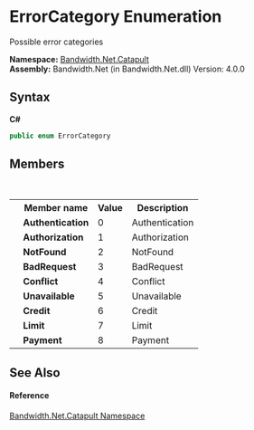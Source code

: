 ﻿# ErrorCategory Enumeration
 

Possible error categories

**Namespace:**&nbsp;<a href ="N_Bandwidth_Net_Catapult.md">Bandwidth.Net.Catapult</a><br />**Assembly:**&nbsp;Bandwidth.Net (in Bandwidth.Net.dll) Version: 4.0.0

## Syntax

**C#**<br />
``` C#
public enum ErrorCategory
```


## Members
&nbsp;<table><tr><th></th><th>Member name</th><th>Value</th><th>Description</th></tr><tr><td /><td target="F:Bandwidth.Net.Catapult.ErrorCategory.Authentication">**Authentication**</td><td>0</td><td>Authentication</td></tr><tr><td /><td target="F:Bandwidth.Net.Catapult.ErrorCategory.Authorization">**Authorization**</td><td>1</td><td>Authorization</td></tr><tr><td /><td target="F:Bandwidth.Net.Catapult.ErrorCategory.NotFound">**NotFound**</td><td>2</td><td>NotFound</td></tr><tr><td /><td target="F:Bandwidth.Net.Catapult.ErrorCategory.BadRequest">**BadRequest**</td><td>3</td><td>BadRequest</td></tr><tr><td /><td target="F:Bandwidth.Net.Catapult.ErrorCategory.Conflict">**Conflict**</td><td>4</td><td>Conflict</td></tr><tr><td /><td target="F:Bandwidth.Net.Catapult.ErrorCategory.Unavailable">**Unavailable**</td><td>5</td><td>Unavailable</td></tr><tr><td /><td target="F:Bandwidth.Net.Catapult.ErrorCategory.Credit">**Credit**</td><td>6</td><td>Credit</td></tr><tr><td /><td target="F:Bandwidth.Net.Catapult.ErrorCategory.Limit">**Limit**</td><td>7</td><td>Limit</td></tr><tr><td /><td target="F:Bandwidth.Net.Catapult.ErrorCategory.Payment">**Payment**</td><td>8</td><td>Payment</td></tr></table>

## See Also


#### Reference
<a href ="N_Bandwidth_Net_Catapult.md">Bandwidth.Net.Catapult Namespace</a><br />